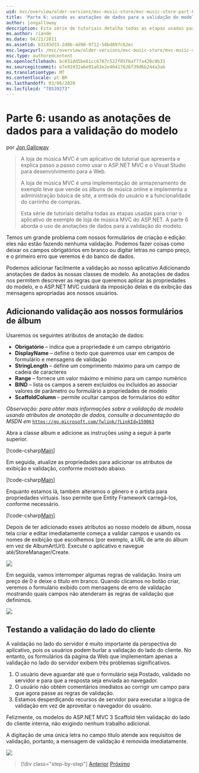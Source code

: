 ```yaml
---
uid: mvc/overview/older-versions/mvc-music-store/mvc-music-store-part-6
title: 'Parte 6: usando as anotações de dados para a validação do modelo | Microsoft Docs'
author: jongalloway
description: Esta série de tutoriais detalha todas as etapas usadas para criar o aplicativo de exemplo de loja de música MVC do ASP.NET. A parte 6 aborda o uso de anotações de dados para o modelo V...
ms.author: riande
ms.date: 04/21/2011
ms.assetid: b3193d33-2d0b-4d98-9712-58bd897c62ec
msc.legacyurl: /mvc/overview/older-versions/mvc-music-store/mvc-music-store-part-6
msc.type: authoredcontent
ms.openlocfilehash: bc031dd5be61cc6707c522f85f6af77a420c8b31
ms.sourcegitcommit: e7e91932a6e91a63e2e46417626f39d6b244a3ab
ms.translationtype: MT
ms.contentlocale: pt-BR
ms.lasthandoff: 03/06/2020
ms.locfileid: "78539273"
---
```

# <a name="part-6-using-data-annotations-for-model-validation"></a>Parte 6: usando as anotações de dados para a validação do modelo

por [Jon Galloway](https://github.com/jongalloway)

> A loja de música MVC é um aplicativo de tutorial que apresenta e explica passo a passo como usar o ASP.NET MVC e o Visual Studio para desenvolvimento para a Web.  
>   
> A loja de música MVC é uma implementação de armazenamento de exemplo leve que vende os álbuns de música online e implementa a administração básica de site, a entrada do usuário e a funcionalidade do carrinho de compras.  
>   
> Esta série de tutoriais detalha todas as etapas usadas para criar o aplicativo de exemplo de loja de música MVC do ASP.NET. A parte 6 aborda o uso de anotações de dados para a validação do modelo.

Temos um grande problema com nossos formulários de criação e edição: eles não estão fazendo nenhuma validação. Podemos fazer coisas como deixar os campos obrigatórios em branco ou digitar letras no campo preço, e o primeiro erro que veremos é do banco de dados.

Podemos adicionar facilmente a validação ao nosso aplicativo Adicionando anotações de dados às nossas classes de modelo. As anotações de dados nos permitem descrever as regras que queremos aplicar às propriedades do modelo, e o ASP.NET MVC cuidará da imposição delas e da exibição das mensagens apropriadas aos nossos usuários.

## <a name="adding-validation-to-our-album-forms"></a>Adicionando validação aos nossos formulários de álbum

Usaremos os seguintes atributos de anotação de dados:

- **Obrigatório** – indica que a propriedade é um campo obrigatório
- **DisplayName** – define o texto que queremos usar em campos de formulário e mensagens de validação
- **StringLength** – define um comprimento máximo para um campo de cadeia de caracteres
- **Range** – fornece um valor máximo e mínimo para um campo numérico
- **BIND** – lista os campos a serem excluídos ou incluídos ao associar valores de parâmetro ou formulário a propriedades de modelo
- **ScaffoldColumn** – permite ocultar campos de formulários do editor

*Observação: para obter mais informações sobre a validação de modelo usando atributos de anotação de dados, consulte a documentação do MSDN em* [`https://go.microsoft.com/fwlink/?LinkId=159063`](https://go.microsoft.com/fwlink/?LinkId=159063)

Abra a classe album e adicione as instruções *using* a seguir à parte superior.

[!code-csharp[Main](mvc-music-store-part-6/samples/sample1.cs)]

Em seguida, atualize as propriedades para adicionar os atributos de exibição e validação, conforme mostrado abaixo.

[!code-csharp[Main](mvc-music-store-part-6/samples/sample2.cs)]

Enquanto estamos lá, também alteramos o gênero e o artista para propriedades virtuais. Isso permite que Entity Framework carregá-los, conforme necessário.

[!code-csharp[Main](mvc-music-store-part-6/samples/sample3.cs)]

Depois de ter adicionado esses atributos ao nosso modelo de álbum, nossa tela criar e editar imediatamente começa a validar campos e usando os nomes de exibição que escolhemos (por exemplo, a URL de arte do álbum em vez de AlbumArtUrl). Execute o aplicativo e navegue até/StoreManager/Create.

![](mvc-music-store-part-6/_static/image1.png)

Em seguida, vamos interromper algumas regras de validação. Insira um preço de 0 e deixe o título em branco. Quando clicamos no botão criar, veremos o formulário exibido com mensagens de erro de validação mostrando quais campos não atenderam às regras de validação que definimos.

![](mvc-music-store-part-6/_static/image2.png)

## <a name="testing-the-client-side-validation"></a>Testando a validação do lado do cliente

A validação no lado do servidor é muito importante da perspectiva do aplicativo, pois os usuários podem burlar a validação do lado do cliente. No entanto, os formulários da página da Web que implementam apenas a validação no lado do servidor exibem três problemas significativos.

1. O usuário deve aguardar até que o formulário seja Postado, validado no servidor e para que a resposta seja enviada ao navegador.
2. O usuário não obtém comentários imediatos ao corrigir um campo para que agora passe as regras de validação.
3. Estamos desperdiçando recursos de servidor para executar a lógica de validação em vez de aproveitar o navegador do usuário.

Felizmente, os modelos do ASP.NET MVC 3 Scaffold têm validação do lado do cliente interna, não exigindo nenhum trabalho adicional.

A digitação de uma única letra no campo título atende aos requisitos de validação, portanto, a mensagem de validação é removida imediatamente.

![](mvc-music-store-part-6/_static/image3.png)

> [!div class="step-by-step"]
> [Anterior](mvc-music-store-part-5.md)
> [Próximo](mvc-music-store-part-7.md)
